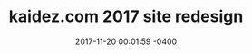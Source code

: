 ---
layout: post
comments: true
title:  "kaidez.com 2017 site redesign"
date:   2017-11-20 00:01:59 -0400
categories: personal
permalink: /2017-site-redesign/
excerpt: kaidez.com was redesigned with the help of Jekyll, GitHub Pages, a little bit of React and yarn.
og-image: default-image.jpg
thumb-image: default-image-thumb.jpg
---
